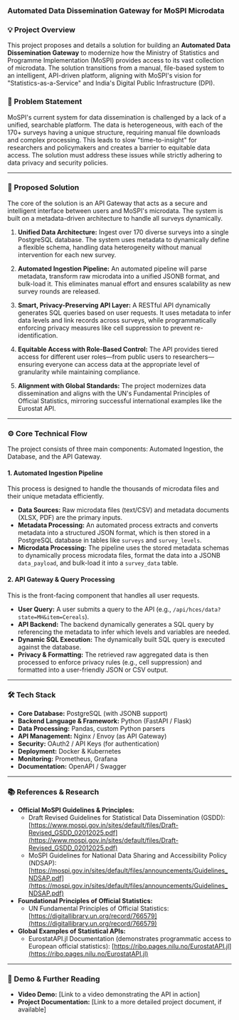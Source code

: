 ### Automated Data Dissemination Gateway for MoSPI Microdata

### 💡 Project Overview

This project proposes and details a solution for building an **Automated Data Dissemination Gateway** to modernize how the Ministry of Statistics and Programme Implementation (MoSPI) provides access to its vast collection of microdata. The solution transitions from a manual, file-based system to an intelligent, API-driven platform, aligning with MoSPI's vision for "Statistics-as-a-Service" and India's Digital Public Infrastructure (DPI).

### 🎯 Problem Statement

MoSPI's current system for data dissemination is challenged by a lack of a unified, searchable platform. The data is heterogeneous, with each of the 170+ surveys having a unique structure, requiring manual file downloads and complex processing. This leads to slow "time-to-insight" for researchers and policymakers and creates a barrier to equitable data access. The solution must address these issues while strictly adhering to data privacy and security policies.

***

### 🚀 Proposed Solution

The core of the solution is an API Gateway that acts as a secure and intelligent interface between users and MoSPI's microdata. The system is built on a metadata-driven architecture to handle all surveys dynamically. 

1.  **Unified Data Architecture:** Ingest over 170 diverse surveys into a single PostgreSQL database. The system uses metadata to dynamically define a flexible schema, handling data heterogeneity without manual intervention for each new survey.

2.  **Automated Ingestion Pipeline:** An automated pipeline will parse metadata, transform raw microdata into a unified JSONB format, and bulk-load it. This eliminates manual effort and ensures scalability as new survey rounds are released.

3.  **Smart, Privacy-Preserving API Layer:** A RESTful API dynamically generates SQL queries based on user requests. It uses metadata to infer data levels and link records across surveys, while programmatically enforcing privacy measures like cell suppression to prevent re-identification.

4.  **Equitable Access with Role-Based Control:** The API provides tiered access for different user roles—from public users to researchers—ensuring everyone can access data at the appropriate level of granularity while maintaining compliance.

5.  **Alignment with Global Standards:** The project modernizes data dissemination and aligns with the UN's Fundamental Principles of Official Statistics, mirroring successful international examples like the Eurostat API.

***

### ⚙️ Core Technical Flow

The project consists of three main components: Automated Ingestion, the Database, and the API Gateway.

#### 1. Automated Ingestion Pipeline
This process is designed to handle the thousands of microdata files and their unique metadata efficiently.



-   **Data Sources:** Raw microdata files (text/CSV) and metadata documents (XLSX, PDF) are the primary inputs.
-   **Metadata Processing:** An automated process extracts and converts metadata into a structured JSON format, which is then stored in a PostgreSQL database in tables like `surveys` and `survey_levels`.
-   **Microdata Processing:** The pipeline uses the stored metadata schemas to dynamically process microdata files, format the data into a JSONB `data_payload`, and bulk-load it into a `survey_data` table.

#### 2. API Gateway & Query Processing

This is the front-facing component that handles all user requests.



-   **User Query:** A user submits a query to the API (e.g., `/api/hces/data?state=MH&item=Cereals`).
-   **API Backend:** The backend dynamically generates a SQL query by referencing the metadata to infer which levels and variables are needed.
-   **Dynamic SQL Execution:** The dynamically built SQL query is executed against the database.
-   **Privacy & Formatting:** The retrieved raw aggregated data is then processed to enforce privacy rules (e.g., cell suppression) and formatted into a user-friendly JSON or CSV output.

***

### 🛠️ Tech Stack

-   **Core Database:** PostgreSQL (with JSONB support)
-   **Backend Language & Framework:** Python (FastAPI / Flask)
-   **Data Processing:** Pandas, custom Python parsers
-   **API Management:** Nginx / Envoy (as API Gateway)
-   **Security:** OAuth2 / API Keys (for authentication)
-   **Deployment:** Docker & Kubernetes
-   **Monitoring:** Prometheus, Grafana
-   **Documentation:** OpenAPI / Swagger

***

### 📚 References & Research

-   **Official MoSPI Guidelines & Principles:**
    -   Draft Revised Guidelines for Statistical Data Dissemination (GSDD): [https://www.mospi.gov.in/sites/default/files/Draft-Revised_GSDD_02012025.pdf](https://www.mospi.gov.in/sites/default/files/Draft-Revised_GSDD_02012025.pdf)
    -   MoSPI Guidelines for National Data Sharing and Accessibility Policy (NDSAP): [https://mospi.gov.in/sites/default/files/announcements/Guidelines_NDSAP.pdf](https://mospi.gov.in/sites/default/files/announcements/Guidelines_NDSAP.pdf)
-   **Foundational Principles of Official Statistics:**
    -   UN Fundamental Principles of Official Statistics: [https://digitallibrary.un.org/record/766579](https://digitallibrary.un.org/record/766579)
-   **Global Examples of Statistical APIs:**
    -   EurostatAPI.jl Documentation (demonstrates programmatic access to European official statistics): [https://ribo.pages.nilu.no/EurostatAPI.jl](https://ribo.pages.nilu.no/EurostatAPI.jl)

***

### 🎥 Demo & Further Reading

-   **Video Demo:** [Link to a video demonstrating the API in action]
-   **Project Documentation:** [Link to a more detailed project document, if available]
